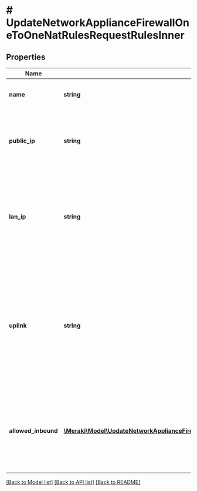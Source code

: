 # # UpdateNetworkApplianceFirewallOneToOneNatRulesRequestRulesInner

## Properties

Name | Type | Description | Notes
------------ | ------------- | ------------- | -------------
**name** | **string** | A descriptive name for the rule | [optional]
**public_ip** | **string** | The IP address that will be used to access the internal resource from the WAN | [optional]
**lan_ip** | **string** | The IP address of the server or device that hosts the internal resource that you wish to make available on the WAN |
**uplink** | **string** | The physical WAN interface on which the traffic will arrive, formatted as &#39;internetN&#39; where N is an integer representing a valid uplink for the network&#39;s appliance | [optional]
**allowed_inbound** | [**\Meraki\Model\UpdateNetworkApplianceFirewallOneToOneNatRulesRequestRulesInnerAllowedInboundInner[]**](UpdateNetworkApplianceFirewallOneToOneNatRulesRequestRulesInnerAllowedInboundInner.md) | The ports this mapping will provide access on, and the remote IPs that will be allowed access to the resource | [optional]

[[Back to Model list]](../../README.md#models) [[Back to API list]](../../README.md#endpoints) [[Back to README]](../../README.md)
